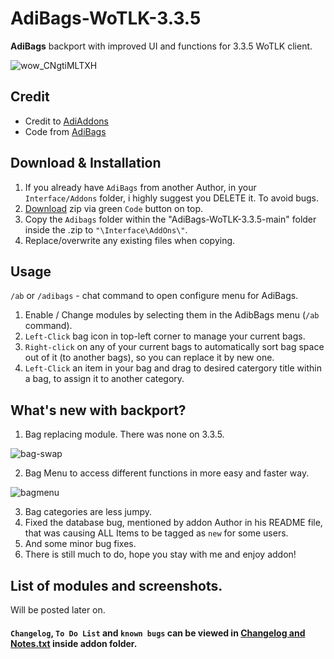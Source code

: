 # AdiBags-WoTLK-3.3.5
**AdiBags** backport with improved UI and functions for 3.3.5 WoTLK client.

![wow_CNgtiMLTXH](https://user-images.githubusercontent.com/74269253/229909788-3782f7b8-a995-4095-b997-37bf895675b6.png)

## Credit
- Credit to [AdiAddons](https://github.com/AdiAddons)    
- Code from [AdiBags](https://github.com/AdiAddons/AdiBags)    


## Download & Installation

1. If you already have `AdiBags` from another Author, in your `Interface/Addons` folder, i highly suggest you DELETE it. To avoid bugs.
2. [Download](https://github.com/Sattva-108/AdiBags-WoTLK-3.3.5/archive/refs/heads/main.zip) zip via green `Code` button on top. 
3. Copy the `Adibags` folder within the "AdiBags-WoTLK-3.3.5-main" folder inside the .zip to `"\Interface\AddOns\"`.    
4. Replace/overwrite any existing files when copying.


## Usage
`/ab` or `/adibags` - chat command to open configure menu for AdiBags.
1. Enable / Change modules by selecting them in the AdibBags menu (`/ab` command).
2. `Left-Click` bag icon in top-left corner to manage your current bags. 
3. `Right-click` on any of your current bags to automatically sort bag space out of it (to another bags), so you can replace it by new one.
4. `Left-Click` an item in your bag and drag to desired catergory title within a bag, to assign it to another category.

## What's new with backport?
1. Bag replacing module. There was none on 3.3.5. 

![bag-swap](https://user-images.githubusercontent.com/74269253/232442352-2b880015-76b5-4a9d-bd58-6f0ec7e89341.gif)

2. Bag Menu to access different functions in more easy and faster way.

![bagmenu](https://user-images.githubusercontent.com/74269253/232443341-a44f1085-fd58-4ddf-af01-1901c7277269.gif)

3. Bag categories are less jumpy.
4. Fixed the database bug, mentioned by addon Author in his README file, that was causing ALL Items to be tagged as `new` for some users. 
5. And some minor bug fixes.
6. There is still much to do, hope you stay with me and enjoy addon!

## List of modules and screenshots.
Will be posted later on.

#### `Changelog`, `To Do List` and `known bugs` can be viewed in [Changelog and Notes.txt](https://github.com/Sattva-108/AdiBags-WoTLK-3.3.5/blob/main/AdiBags/Changelog%20and%20Notes.txt) inside addon folder.
